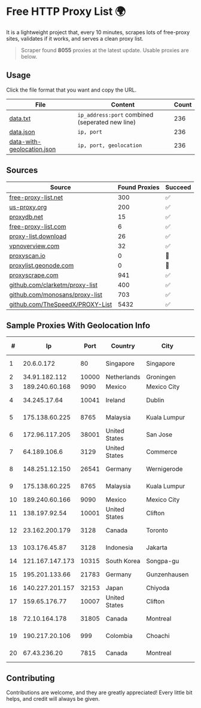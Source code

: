 
# Free HTTP Proxy List 🌍

It is a lightweight project that, every 10 minutes, scrapes lots of free-proxy sites, validates if it works, and serves a clean proxy list.


> Scraper found **8055** proxies at the latest update. Usable proxies are below.

## Usage

Click the file format that you want and copy the URL.


|File|Content|Count|
|----|-------|-----|
|[data.txt](https://raw.githubusercontent.com/themiralay/Proxy-List-World/master/data.txt)|`ip_address:port` combined (seperated new line)|236|
|[data.json](https://raw.githubusercontent.com/themiralay/Proxy-List-World/master/data.json)|`ip, port`|236|
|[data-with-geolocation.json](https://raw.githubusercontent.com/themiralay/Proxy-List-World/master/data-with-geolocation.json)|`ip, port, geolocation`|236|

## Sources

|Source|Found Proxies|Succeed|
|------|-------------|-------|
|[free-proxy-list.net](https://free-proxy-list.net)|300|✅|
|[us-proxy.org](https://www.us-proxy.org)|200|✅|
|[proxydb.net](http://proxydb.net)|15|✅|
|[free-proxy-list.com](https://free-proxy-list.com/?page=&port=&type%5B%5D=http&type%5B%5D=https&up_time=0&search=Search)|6|✅|
|[proxy-list.download](https://www.proxy-list.download/HTTP)|26|✅|
|[vpnoverview.com](https://vpnoverview.com/privacy/anonymous-browsing/free-proxy-servers)|32|✅|
|[proxyscan.io](https://www.proxyscan.io)|0|🚫|
|[proxylist.geonode.com](https://proxylist.geonode.com/api/proxy-list?limit=300&page=1&sort_by=lastChecked&sort_type=desc&protocols=http,https)|0|🚫|
|[proxyscrape.com](https://api.proxyscrape.com/v2/?request=displayproxies&protocol=http&timeout=10000&country=all&ssl=all&anonymity=all)|941|✅|
|[github.com/clarketm/proxy-list](https://raw.githubusercontent.com/clarketm/proxy-list/master/proxy-list-raw.txt)|400|✅|
|[github.com/monosans/proxy-list](https://raw.githubusercontent.com/monosans/proxy-list/main/proxies/http.txt)|703|✅|
|[github.com/TheSpeedX/PROXY-List](https://raw.githubusercontent.com/TheSpeedX/PROXY-List/master/http.txt)|5432|✅|


## Sample Proxies With Geolocation Info

|#|Ip|Port|Country|City|Internet Service Provider|
|-|--|----|-------|----|-------------------------|
|1|20.6.0.172|80|Singapore|Singapore|Microsoft Corporation|
|2|34.91.182.112|10000|Netherlands|Groningen|Google LLC|
|3|189.240.60.168|9090|Mexico|Mexico City|Uninet S.A. de C.V.|
|4|34.245.17.64|10041|Ireland|Dublin|Amazon Technologies Inc.|
|5|175.138.60.225|8765|Malaysia|Kuala Lumpur|Telekom Malaysia Berhad|
|6|172.96.117.205|38001|United States|San Jose|Zenlayer Inc|
|7|64.189.106.6|3129|United States|Commerce|Apogee Telecom Inc.|
|8|148.251.12.150|26541|Germany|Wernigerode|Hetzner Online GmbH|
|9|175.138.60.225|8765|Malaysia|Kuala Lumpur|Telekom Malaysia Berhad|
|10|189.240.60.166|9090|Mexico|Mexico City|Uninet S.A. de C.V.|
|11|138.197.92.54|10001|United States|Clifton|DigitalOcean, LLC|
|12|23.162.200.179|3128|Canada|Toronto|GLOBALTELEHOST Corp.|
|13|103.176.45.87|3128|Indonesia|Jakarta|PT Era Digital Media|
|14|121.167.147.173|10315|South Korea|Songpa-gu|Korea Telecom|
|15|195.201.133.66|21783|Germany|Gunzenhausen|Hetzner Online GmbH|
|16|140.227.201.157|32153|Japan|Chiyoda|InfoSphere|
|17|159.65.176.77|10007|United States|Clifton|DigitalOcean, LLC|
|18|72.10.164.178|31805|Canada|Montreal|GloboTech Communications|
|19|190.217.20.106|999|Colombia|Choachi|Level 3 Colombia S.A|
|20|67.43.236.20|7815|Canada|Montreal|GloboTech Communications|



## Contributing

Contributions are welcome, and they are greatly appreciated! Every
little bit helps, and credit will always be given.

